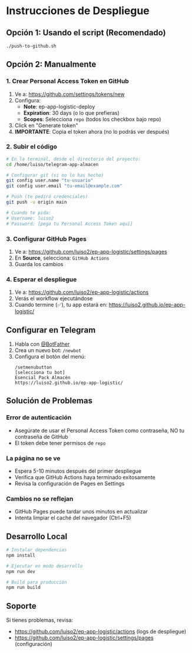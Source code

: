# Instrucciones de Despliegue

## Opción 1: Usando el script (Recomendado)

```bash
./push-to-github.sh
```

## Opción 2: Manualmente

### 1. Crear Personal Access Token en GitHub

1. Ve a: https://github.com/settings/tokens/new
2. Configura:
   - **Note**: ep-app-logistic-deploy
   - **Expiration**: 30 days (o lo que prefieras)
   - **Scopes**: Selecciona `repo` (todos los checkbox bajo repo)
3. Click en "Generate token"
4. **IMPORTANTE**: Copia el token ahora (no lo podrás ver después)

### 2. Subir el código

```bash
# En la terminal, desde el directorio del proyecto:
cd /home/luiso/telegram-app-almacen

# Configurar git (si no lo has hecho)
git config user.name "tu-usuario"
git config user.email "tu-email@example.com"

# Push (te pedirá credenciales)
git push -u origin main

# Cuando te pida:
# Username: luiso2
# Password: [pega tu Personal Access Token aquí]
```

### 3. Configurar GitHub Pages

1. Ve a: https://github.com/luiso2/ep-app-logistic/settings/pages
2. En **Source**, selecciona: `GitHub Actions`
3. Guarda los cambios

### 4. Esperar el despliegue

1. Ve a: https://github.com/luiso2/ep-app-logistic/actions
2. Verás el workflow ejecutándose
3. Cuando termine (✅), tu app estará en: https://luiso2.github.io/ep-app-logistic/

## Configurar en Telegram

1. Habla con [@BotFather](https://t.me/botfather)
2. Crea un nuevo bot: `/newbot`
3. Configura el botón del menú:
   ```
   /setmenubutton
   [selecciona tu bot]
   Esencial Pack Almacén
   https://luiso2.github.io/ep-app-logistic/
   ```

## Solución de Problemas

### Error de autenticación
- Asegúrate de usar el Personal Access Token como contraseña, NO tu contraseña de GitHub
- El token debe tener permisos de `repo`

### La página no se ve
- Espera 5-10 minutos después del primer despliegue
- Verifica que GitHub Actions haya terminado exitosamente
- Revisa la configuración de Pages en Settings

### Cambios no se reflejan
- GitHub Pages puede tardar unos minutos en actualizar
- Intenta limpiar el caché del navegador (Ctrl+F5)

## Desarrollo Local

```bash
# Instalar dependencias
npm install

# Ejecutar en modo desarrollo
npm run dev

# Build para producción
npm run build
```

## Soporte

Si tienes problemas, revisa:
- https://github.com/luiso2/ep-app-logistic/actions (logs de despliegue)
- https://github.com/luiso2/ep-app-logistic/settings/pages (configuración)